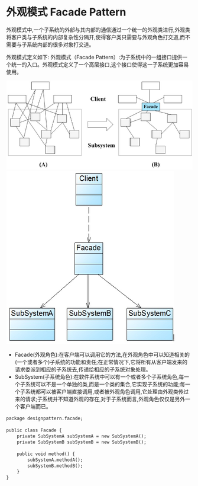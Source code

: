 # 外观模式 Facade Pattern

外观模式中,一个子系统的外部与其内部的通信通过一个统一的外观类进行,外观类将客户类与子系统的内部复杂性分隔开,使得客户类只需要与外观角色打交道,而不需要与子系统内部的很多对象打交道。

外观模式定义如下: 外观模式（Facade Pattern）:为子系统中的一组接口提供一个统一的入口。外观模式定义了一个高层接口,这个接口使得这一子系统更加容易使用。

![](../.gitbook/assets/facadepattern1.png)![](../.gitbook/assets/facadepattern2.png)

* Facade\(外观角色\):在客户端可以调用它的方法,在外观角色中可以知道相关的\(一个或者多个\)子系统的功能和责任;在正常情况下,它将所有从客户端发来的请求委派到相应的子系统去,传递给相应的子系统对象处理。
* SubSystem\(子系统角色\):在软件系统中可以有一个或者多个子系统角色,每一个子系统可以不是一个单独的类,而是一个类的集合,它实现子系统的功能;每一个子系统都可以被客户端直接调用,或者被外观角色调用,它处理由外观类传过来的请求;子系统并不知道外观的存在,对于子系统而言,外观角色仅仅是另外一个客户端而已。

```text
package designpattern.facade;

public class Facade {
    private SubSystemA subSystemA = new SubSystemA();
    private SubSystemB subSystemB = new SubSystemB();

    public void method() {
        subSystemA.methodA();
        subSystemB.methodB();
    }
}
```


